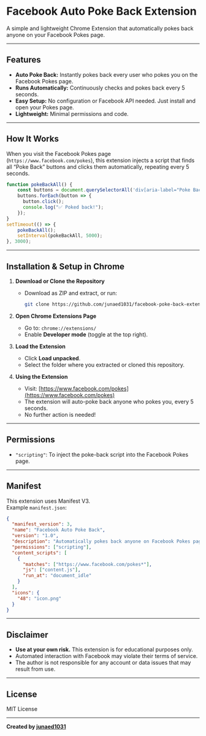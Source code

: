 # Facebook Auto Poke Back Extension

A simple and lightweight Chrome Extension that automatically pokes back anyone on your Facebook Pokes page.

---

## Features

- **Auto Poke Back:** Instantly pokes back every user who pokes you on the Facebook Pokes page.
- **Runs Automatically:** Continuously checks and pokes back every 5 seconds.
- **Easy Setup:** No configuration or Facebook API needed. Just install and open your Pokes page.
- **Lightweight:** Minimal permissions and code.

---

## How It Works

When you visit the Facebook Pokes page (`https://www.facebook.com/pokes`), this extension injects a script that finds all “Poke Back” buttons and clicks them automatically, repeating every 5 seconds.

```javascript
function pokeBackAll() {
    const buttons = document.querySelectorAll('div[aria-label="Poke Back"][role="button"]');
    buttons.forEach(button => {
      button.click();
      console.log("✅ Poked back!");
    });
}
setTimeout(() => {
    pokeBackAll();
    setInterval(pokeBackAll, 5000);
}, 3000);
```

---

## Installation & Setup in Chrome

1. **Download or Clone the Repository**
    - Download as ZIP and extract, or run:
      ```bash
      git clone https://github.com/junaed1031/facebook-poke-back-extension.git
      ```

2. **Open Chrome Extensions Page**
    - Go to: `chrome://extensions/`
    - Enable **Developer mode** (toggle at the top right).

3. **Load the Extension**
    - Click **Load unpacked**.
    - Select the folder where you extracted or cloned this repository.

4. **Using the Extension**
    - Visit: [https://www.facebook.com/pokes](https://www.facebook.com/pokes)
    - The extension will auto-poke back anyone who pokes you, every 5 seconds.
    - No further action is needed!

---

## Permissions

- `"scripting"`: To inject the poke-back script into the Facebook Pokes page.

---

## Manifest

This extension uses Manifest V3.  
Example `manifest.json`:

```json
{
  "manifest_version": 3,
  "name": "Facebook Auto Poke Back",
  "version": "1.0",
  "description": "Automatically pokes back anyone on Facebook Pokes page.",
  "permissions": ["scripting"],
  "content_scripts": [
    {
      "matches": ["https://www.facebook.com/pokes*"],
      "js": ["content.js"],
      "run_at": "document_idle"
    }
  ],
  "icons": {
    "48": "icon.png"
  }
}
```

---

## Disclaimer

- **Use at your own risk.** This extension is for educational purposes only.
- Automated interaction with Facebook may violate their terms of service.
- The author is not responsible for any account or data issues that may result from use.

---

## License

MIT License

---

**Created by [junaed1031](https://github.com/junaed1031)**
